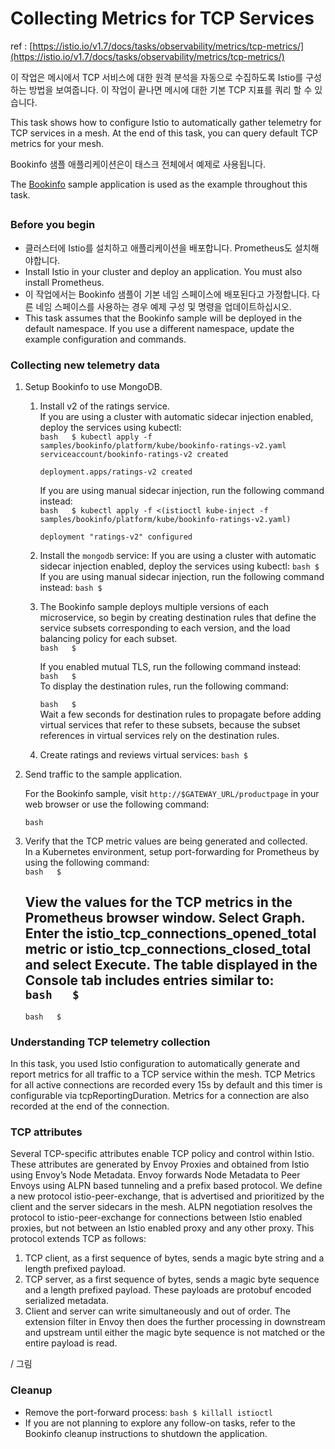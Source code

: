 # Collecting Metrics for TCP Services

ref : [https://istio.io/v1.7/docs/tasks/observability/metrics/tcp-metrics/](https://istio.io/v1.7/docs/tasks/observability/metrics/tcp-metrics/)



이 작업은 메시에서 TCP 서비스에 대한 원격 분석을 자동으로 수집하도록 Istio를 구성하는 방법을 보여줍니다. 이 작업이 끝나면 메시에 대한 기본 TCP 지표를 쿼리 할 수 있습니다.

This task shows how to configure Istio to automatically gather telemetry for TCP services in a mesh. At the end of this task, you can query default TCP metrics for your mesh.

Bookinfo 샘플 애플리케이션은이 태스크 전체에서 예제로 사용됩니다.

The [Bookinfo](https://istio.io/v1.6/docs/examples/bookinfo/) sample application is used as the example throughout this task.

## 

### Before you begin <a id="before-you-begin"></a>

* 클러스터에 Istio를 설치하고 애플리케이션을 배포합니다. Prometheus도 설치해야합니다.
* Install Istio in your cluster and deploy an application. You must also install Prometheus.
* 이 작업에서는 Bookinfo 샘플이 기본 네임 스페이스에 배포된다고 가정합니다. 다른 네임 스페이스를 사용하는 경우 예제 구성 및 명령을 업데이트하십시오.
* This task assumes that the Bookinfo sample will be deployed in the default namespace. If you use a different namespace, update the example configuration and commands.

### Collecting new telemetry data <a id="collecting-new-telemetry-data"></a>

1. Setup Bookinfo to use MongoDB.
   1. Install v2 of the ratings service.  
      If you are using a cluster with automatic sidecar injection enabled, deploy the services using kubectl:  
      `bash  
      $ kubectl apply -f samples/bookinfo/platform/kube/bookinfo-ratings-v2.yaml          
      serviceaccount/bookinfo-ratings-v2 created`

      `deployment.apps/ratings-v2 created`                                                  
  
  
  
      If you are using manual sidecar injection, run the following command instead:  
      `bash  
      $ kubectl apply -f <(istioctl kube-inject -f samples/bookinfo/platform/kube/bookinfo-ratings-v2.yaml)`

      `deployment "ratings-v2" configured`                                                 

   2. Install the `mongodb` service: If you are using a cluster with automatic sidecar injection enabled, deploy the services using kubectl: `bash $` If you are using manual sidecar injection, run the following command instead: `bash $`
   3. The Bookinfo sample deploys multiple versions of each microservice, so begin by creating destination rules that define the service subsets corresponding to each version, and the load balancing policy for each subset.  
      `bash  
      $`

      If you enabled mutual TLS, run the following command instead:  
      `bash  
      $`  
      To display the destination rules, run the following command:

      `bash  
      $`  
      Wait a few seconds for destination rules to propagate before adding virtual services that refer to these subsets, because the subset references in virtual services rely on the destination rules.

   4. Create ratings and reviews virtual services: `bash $`
2. Send traffic to the sample application.  


   For the Bookinfo sample, visit `http://$GATEWAY_URL/productpage` in your web browser or use the following command:

   `bash`

3. Verify that the TCP metric values are being generated and collected.  
   In a Kubernetes environment, setup port-forwarding for Prometheus by using the following command:  
   `bash  
   $`

   View the values for the TCP metrics in the Prometheus browser window. Select Graph. Enter the istio\_tcp\_connections\_opened\_total metric or istio\_tcp\_connections\_closed\_total and select Execute. The table displayed in the Console tab includes entries similar to:  
   `bash  
   $`                                                                                    
   ---  
   `bash  
   $`  

### Understanding TCP telemetry collection

In this task, you used Istio configuration to automatically generate and report metrics for all traffic to a TCP service within the mesh. TCP Metrics for all active connections are recorded every 15s by default and this timer is configurable via tcpReportingDuration. Metrics for a connection are also recorded at the end of the connection.



### TCP attributes

Several TCP-specific attributes enable TCP policy and control within Istio. These attributes are generated by Envoy Proxies and obtained from Istio using Envoy’s Node Metadata. Envoy forwards Node Metadata to Peer Envoys using ALPN based tunneling and a prefix based protocol. We define a new protocol istio-peer-exchange, that is advertised and prioritized by the client and the server sidecars in the mesh. ALPN negotiation resolves the protocol to istio-peer-exchange for connections between Istio enabled proxies, but not between an Istio enabled proxy and any other proxy. This protocol extends TCP as follows:

1. TCP client, as a first sequence of bytes, sends a magic byte string and a length prefixed payload.
2. TCP server, as a first sequence of bytes, sends a magic byte sequence and a length prefixed payload. These payloads are protobuf encoded serialized metadata.
3. Client and server can write simultaneously and out of order. The extension filter in Envoy then does the further processing in downstream and upstream until either the magic byte sequence is not matched or the entire payload is read.

/ 그림



### Cleanup

* Remove the port-forward process: `bash $ killall istioctl`                                                                     
* If you are not planning to explore any follow-on tasks, refer to the Bookinfo cleanup instructions to shutdown the application.











